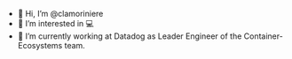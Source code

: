 - 👋 Hi, I’m @clamoriniere
- 👀 I’m interested in 💻
- 🌱 I’m currently working at Datadog as Leader Engineer of the Container-Ecosystems team.

<!---
clamoriniere/clamoriniere is a ✨ special ✨ repository because its `README.md` (this file) appears on your GitHub profile.
You can click the Preview link to take a look at your changes.
--->
